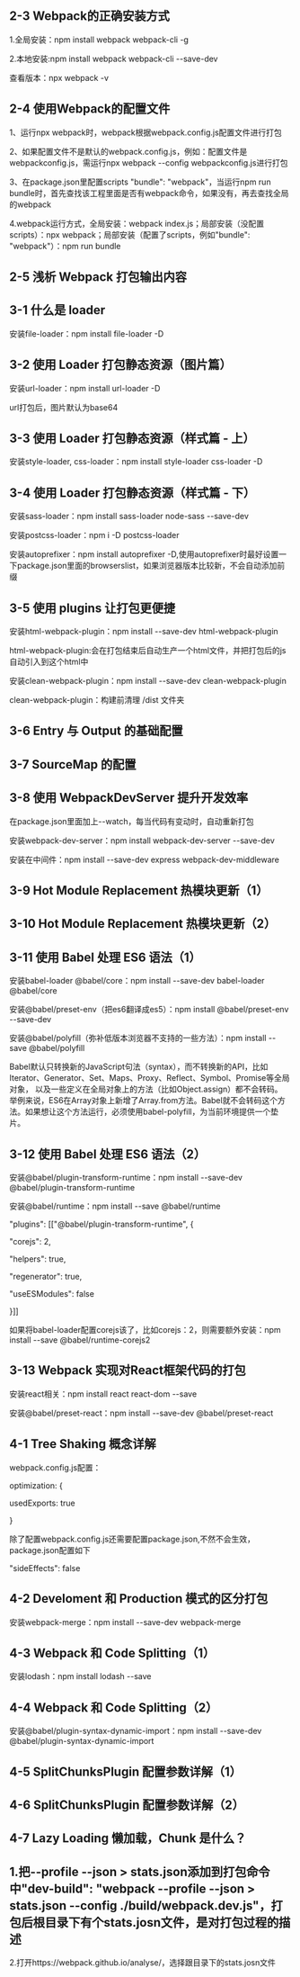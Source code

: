<h2>2-3 Webpack的正确安装方式</h2>
<p>1.全局安装：npm install webpack webpack-cli -g</p>
<p>2.本地安装:npm install webpack webpack-cli --save-dev</p>
<p>查看版本：npx webpack -v</p>
<h2>2-4 使用Webpack的配置文件</h2>
<p>1、运行npx webpack时，webpack根据webpack.config.js配置文件进行打包</p>
<p>2、如果配置文件不是默认的webpack.config.js，例如：配置文件是webpackconfig.js，需运行npx webpack --config webpackconfig.js进行打包</p>
<p>3、在package.json里配置scripts "bundle": "webpack"，当运行npm run bundle时，首先查找该工程里面是否有webpack命令，如果没有，再去查找全局的webpack</p>
<p>4.webpack运行方式，全局安装：webpack index.js；局部安装（没配置scripts）：npx webpack；局部安装（配置了scripts，例如"bundle": "webpack"）：npm run bundle</p>
<h2>2-5 浅析 Webpack 打包输出内容</h2>
<h2>3-1 什么是 loader</h2>
<p>安装file-loader：npm install file-loader -D</p>
<h2>3-2 使用 Loader 打包静态资源（图片篇）</h2>
<p>安装url-loader：npm install url-loader -D</p>
<p>url打包后，图片默认为base64</p>
<h2>3-3 使用 Loader 打包静态资源（样式篇 - 上）</h2>
<p>安装style-loader, css-loader：npm install style-loader css-loader -D</p>
<h2>3-4 使用 Loader 打包静态资源（样式篇 - 下）</h2>
<p>安装sass-loader：npm install sass-loader node-sass --save-dev</p>
<p>安装postcss-loader：npm i -D postcss-loader</p>
<p>安装autoprefixer：npm install autoprefixer -D,使用autoprefixer时最好设置一下package.json里面的browserslist，如果浏览器版本比较新，不会自动添加前缀</p>
<h2>3-5 使用 plugins 让打包更便捷</h2>
<p>安装html-webpack-plugin：npm install --save-dev html-webpack-plugin</p>
<p>html-webpack-plugin:会在打包结束后自动生产一个html文件，并把打包后的js自动引入到这个html中</p>
<p>安装clean-webpack-plugin：npm install --save-dev clean-webpack-plugin</p>
<p>clean-webpack-plugin：构建前清理 /dist 文件夹</p>
<h2>3-6 Entry 与 Output 的基础配置</h2>
<h2>3-7 SourceMap 的配置</h2>
<h2>3-8 使用 WebpackDevServer 提升开发效率</h2>
<p>在package.json里面加上--watch，每当代码有变动时，自动重新打包</p>
<p>安装webpack-dev-server：npm install webpack-dev-server --save-dev</p>
<p>安装在中间件：npm install --save-dev express webpack-dev-middleware</p>
<h2>3-9 Hot Module Replacement 热模块更新（1）</h2>
<h2>3-10 Hot Module Replacement 热模块更新（2）</h2>
<h2>3-11 使用 Babel 处理 ES6 语法（1）</h2>
<p>安装babel-loader @babel/core：npm install --save-dev babel-loader @babel/core</p>
<p>安装@babel/preset-env（把es6翻译成es5）：npm install @babel/preset-env --save-dev</p>
<p>安装@babel/polyfill（弥补低版本浏览器不支持的一些方法）：npm install --save @babel/polyfill</p>
<p>Babel默认只转换新的JavaScript句法（syntax），而不转换新的API，比如Iterator、Generator、Set、Maps、Proxy、Reflect、Symbol、Promise等全局对象，
以及一些定义在全局对象上的方法（比如Object.assign）都不会转码。
举例来说，ES6在Array对象上新增了Array.from方法。Babel就不会转码这个方法。如果想让这个方法运行，必须使用babel-polyfill，为当前环境提供一个垫片。</p>
<h2>3-12 使用 Babel 处理 ES6 语法（2）</h2>
<p>安装@babel/plugin-transform-runtime：npm install --save-dev @babel/plugin-transform-runtime</p>
<p>安装@babel/runtime：npm install --save @babel/runtime</p>
<p>"plugins": [["@babel/plugin-transform-runtime", {</p>
<p>"corejs": 2,</p>
<p>"helpers": true,</p>
<p>"regenerator": true,</p>
<p>"useESModules": false</p>
<p>}]]</p>
<p>如果将babel-loader配置corejs该了，比如corejs：2，则需要额外安装：npm install --save @babel/runtime-corejs2</p>
<h2>3-13 Webpack 实现对React框架代码的打包</h2>
<p>安装react相关：npm install react react-dom --save</p>
<p>安装@babel/preset-react：npm install --save-dev @babel/preset-react</p>
<h2>4-1 Tree Shaking 概念详解</h2>
<p>webpack.config.js配置：</p>
<p>optimization: {</p>
<p> usedExports: true</p>
<p>}</p>
<p>除了配置webpack.config.js还需要配置package.json,不然不会生效，package.json配置如下</p>
<p>"sideEffects": false</p>
<h2>4-2 Develoment 和 Production 模式的区分打包</h2>
<p>安装webpack-merge：npm install --save-dev webpack-merge</p>
<h2>4-3 Webpack 和 Code Splitting（1）</h2>
<p>安装lodash：npm install lodash --save</p>
<h2>4-4 Webpack 和 Code Splitting（2）</h2>
<p>安装@babel/plugin-syntax-dynamic-import：npm install --save-dev @babel/plugin-syntax-dynamic-import</p>
<h2>4-5 SplitChunksPlugin 配置参数详解（1）</h2>
<h2>4-6 SplitChunksPlugin 配置参数详解（2）</h2>
<h2>4-7 Lazy Loading 懒加载，Chunk 是什么？</h2>
<h2>1.把--profile --json > stats.json添加到打包命令中"dev-build": "webpack --profile --json > stats.json --config ./build/webpack.dev.js"，打包后根目录下有个stats.josn文件，是对打包过程的描述</h2>
<p>2.打开https://webpack.github.io/analyse/，选择跟目录下的stats.josn文件</p>
<p></p>
